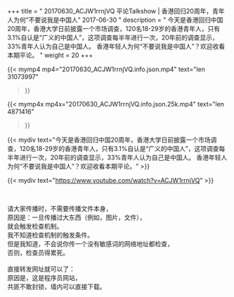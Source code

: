 +++
title = " 20170630_ACJW1rrnjVQ 平论Talkshow | 香港回归20周年，青年人为何“不要说我是中国人” 2017-06-30 "
description = " 今天是香港回归中国20周年，香港大学日前披露一个市场调查，120名18-29岁的香港青年人，只有3.1%自认是“广义的中国人”，这项调查每半年进行一次，20年前的调查显示，33%青年人认为自己是中国人。 香港年轻人为何“不要说我是中国人”？欢迎收看本期平论。 "
weight = 20
+++

{{< mymp4 mp4="20170630_ACJW1rrnjVQ.info.json.mp4" 
text="len 31073997"
>}}

{{< mymp4x  mp4x="20170630_ACJW1rrnjVQ.info.json.25k.mp4"
text="len 4871416"
>}}


{{< mydiv text="今天是香港回归中国20周年，香港大学日前披露一个市场调查，120名18-29岁的香港青年人，只有3.1%自认是“广义的中国人”，这项调查每半年进行一次，20年前的调查显示，33%青年人认为自己是中国人。 香港年轻人为何“不要说我是中国人”？欢迎收看本期平论。" >}}
<br>

{{< mydiv text="https://www.youtube.com/watch?v=ACJW1rrnjVQ" >}}


<br>

请大家传播时，不需要传播文件本身，<br>
原因是：一旦传播过大东西（例如，图片，文件），<br>
就会触发检查机制。<br>
我不知道检查机制的触发条件。<br>
但是我知道，不会说你传一个没有敏感词的网络地址都检查，<br>
否则，检查员得累死。<br><br>
直接转发网址就可以了：<br>
原因是，这是程序员网站，<br>
共匪不敢封锁，墙内可以直接下载。


